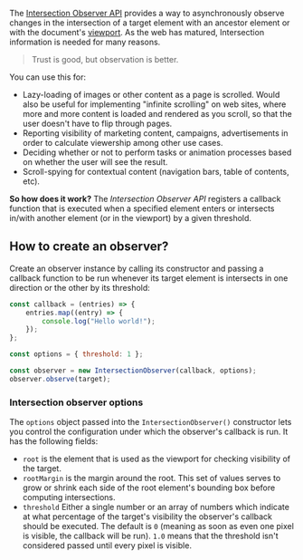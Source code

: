 The [Intersection Observer API](https://developer.mozilla.org/en-US/docs/Web/API/Intersection_Observer_API) provides a way to asynchronously observe changes in the intersection of a target element with an ancestor element or with the document's [viewport](https://developer.mozilla.org/en-US/docs/Glossary/Viewport). As the web has matured, Intersection information is needed for many reasons.

> Trust is good, but observation is better.

You can use this for:

-   Lazy-loading of images or other content as a page is scrolled. Would also be useful for implementing "infinite scrolling" on web sites, where more and more content is loaded and rendered as you scroll, so that the user doesn't have to flip through pages.
-   Reporting visibility of marketing content, campaigns, advertisements in order to calculate viewership among other use cases.
-   Deciding whether or not to perform tasks or animation processes based on whether the user will see the result.
-   Scroll-spying for contextual content (navigation bars, table of contents, etc).

**So how does it work?** The _Intersection Observer API_ registers a callback function that is executed when a specified element enters or intersects in/with another element (or in the viewport) by a given threshold.

## How to create an observer?

Create an observer instance by calling its constructor and passing a callback function to be run whenever its target element is intersects in one direction or the other by its threshold:

```javascript
const callback = (entries) => {
    entries.map((entry) => {
        console.log("Hello world!");
    });
};

const options = { threshold: 1 };

const observer = new IntersectionObserver(callback, options);
observer.observe(target);
```

### Intersection observer options

The `options` object passed into the `IntersectionObserver()` constructor lets you control the configuration under which the observer's callback is run. It has the following fields:

-   `root` is the element that is used as the viewport for checking visibility of the target.
-   `rootMargin` is the margin around the root. This set of values serves to grow or shrink each side of the root element's bounding box before computing intersections.
-   `threshold` Either a single number or an array of numbers which indicate at what percentage of the target's visibility the observer's callback should be executed. The default is `0` (meaning as soon as even one pixel is visible, the callback will be run). `1.0` means that the threshold isn't considered passed until every pixel is visible.
